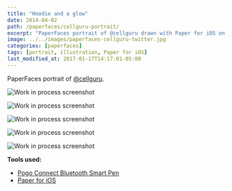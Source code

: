 ```yaml
---
title: "Hoodie and a glow"
date: 2014-04-02
path: /paperfaces/cellguru-portrait/
excerpt: "PaperFaces portrait of @cellguru drawn with Paper for iOS on an iPad."
image: ../../images/paperfaces-cellguru-twitter.jpg
categories: [paperfaces]
tags: [portrait, illustration, Paper for iOS]
last_modified_at: 2017-01-17T14:17:01-05:00
---
```


PaperFaces portrait of [@cellguru](https://twitter.com/cellguru).

![Work in process screenshot](../../images/paperfaces-cellguru-process-1-lg.jpg)

![Work in process screenshot](../../images/paperfaces-cellguru-process-2-lg.jpg)

![Work in process screenshot](../../images/paperfaces-cellguru-process-3-lg.jpg)

![Work in process screenshot](../../images/paperfaces-cellguru-process-4-lg.jpg)

![Work in process screenshot](../../images/paperfaces-cellguru-process-5-lg.jpg)

**Tools used:**

- [Pogo Connect Bluetooth Smart Pen](https://www.amazon.com/gp/product/B009K448L4/ref=as_li_ss_tl?ie=UTF8&camp=1789&creative=390957&creativeASIN=B009K448L4&linkCode=as2&tag=mademist-20)
- [Paper for iOS](https://paper.bywetransfer.com/)
